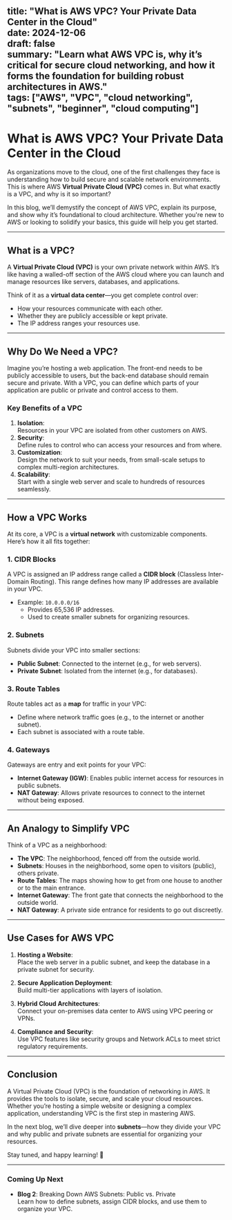 title: "What is AWS VPC? Your Private Data Center in the Cloud"  
date: 2024-12-06  
draft: false  
summary: "Learn what AWS VPC is, why it’s critical for secure cloud networking, and how it forms the foundation for building robust architectures in AWS."  
tags: ["AWS", "VPC", "cloud networking", "subnets", "beginner", "cloud computing"]
---

# What is AWS VPC? Your Private Data Center in the Cloud

As organizations move to the cloud, one of the first challenges they face is understanding how to build secure and scalable network environments. This is where AWS **Virtual Private Cloud (VPC)** comes in. But what exactly is a VPC, and why is it so important?

In this blog, we’ll demystify the concept of AWS VPC, explain its purpose, and show why it’s foundational to cloud architecture. Whether you're new to AWS or looking to solidify your basics, this guide will help you get started.

---

## **What is a VPC?**

A **Virtual Private Cloud (VPC)** is your own private network within AWS. It’s like having a walled-off section of the AWS cloud where you can launch and manage resources like servers, databases, and applications. 

Think of it as a **virtual data center**—you get complete control over:
- How your resources communicate with each other.
- Whether they are publicly accessible or kept private.
- The IP address ranges your resources use.

---

## **Why Do We Need a VPC?**

Imagine you’re hosting a web application. The front-end needs to be publicly accessible to users, but the back-end database should remain secure and private. With a VPC, you can define which parts of your application are public or private and control access to them.

### **Key Benefits of a VPC**
1. **Isolation**:  
   Resources in your VPC are isolated from other customers on AWS.
2. **Security**:  
   Define rules to control who can access your resources and from where.
3. **Customization**:  
   Design the network to suit your needs, from small-scale setups to complex multi-region architectures.
4. **Scalability**:  
   Start with a single web server and scale to hundreds of resources seamlessly.

---

## **How a VPC Works**

At its core, a VPC is a **virtual network** with customizable components. Here’s how it all fits together:

### **1. CIDR Blocks**
A VPC is assigned an IP address range called a **CIDR block** (Classless Inter-Domain Routing). This range defines how many IP addresses are available in your VPC.

- Example: `10.0.0.0/16`
  - Provides 65,536 IP addresses.
  - Used to create smaller subnets for organizing resources.

### **2. Subnets**
Subnets divide your VPC into smaller sections:
- **Public Subnet**: Connected to the internet (e.g., for web servers).
- **Private Subnet**: Isolated from the internet (e.g., for databases).

### **3. Route Tables**
Route tables act as a **map** for traffic in your VPC:
- Define where network traffic goes (e.g., to the internet or another subnet).
- Each subnet is associated with a route table.

### **4. Gateways**
Gateways are entry and exit points for your VPC:
- **Internet Gateway (IGW)**: Enables public internet access for resources in public subnets.
- **NAT Gateway**: Allows private resources to connect to the internet without being exposed.

---

## **An Analogy to Simplify VPC**

Think of a VPC as a neighborhood:
- **The VPC**: The neighborhood, fenced off from the outside world.
- **Subnets**: Houses in the neighborhood, some open to visitors (public), others private.
- **Route Tables**: The maps showing how to get from one house to another or to the main entrance.
- **Internet Gateway**: The front gate that connects the neighborhood to the outside world.
- **NAT Gateway**: A private side entrance for residents to go out discreetly.

---

## **Use Cases for AWS VPC**

1. **Hosting a Website**:  
   Place the web server in a public subnet, and keep the database in a private subnet for security.
   
2. **Secure Application Deployment**:  
   Build multi-tier applications with layers of isolation.
   
3. **Hybrid Cloud Architectures**:  
   Connect your on-premises data center to AWS using VPC peering or VPNs.

4. **Compliance and Security**:  
   Use VPC features like security groups and Network ACLs to meet strict regulatory requirements.

---

## **Conclusion**

A Virtual Private Cloud (VPC) is the foundation of networking in AWS. It provides the tools to isolate, secure, and scale your cloud resources. Whether you’re hosting a simple website or designing a complex application, understanding VPC is the first step in mastering AWS.

In the next blog, we’ll dive deeper into **subnets**—how they divide your VPC and why public and private subnets are essential for organizing your resources.

Stay tuned, and happy learning! 🚀

---

### **Coming Up Next**
- **Blog 2**: Breaking Down AWS Subnets: Public vs. Private  
Learn how to define subnets, assign CIDR blocks, and use them to organize your VPC.
